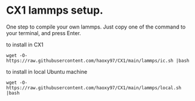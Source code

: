 # CX1 lammps setup.
One step to compile your own lammps.
Just copy one of the command to your terminal, and press Enter.

to install in CX1
```
wget -O- https://raw.githubusercontent.com/haoxy97/CX1/main/lammps/ic.sh |bash
```


to install in local Ubuntu machine
```
wget -O- https://raw.githubusercontent.com/haoxy97/CX1/main/lammps/local.sh |bash
```
